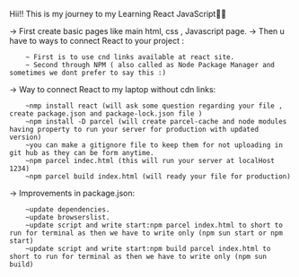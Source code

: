 Hii!! This is my journey to my Learning React JavaScript🚀🚀


-> First create basic pages like main html, css , Javascript page.
-> Then u have to ways to connect React to your project :

        ~ First is to use cnd links available at react site.
        ~ Second through NPM ( also called as Node Package Manager and sometimes we dont prefer to say this :)

-> Way to connect React to my laptop without cdn links:

        ~nmp install react (will ask some question regarding your file , create package.json and package-lock.json file )
        ~npm install -D parcel (will create parcel-cache and node modules having property to run your server for production with updated version)
        ~you can make a gitignore file to keep them for not uploading in git hub as they can be form anytime.
        ~npm parcel indec.html (this will run your server at localHost 1234)
        ~npm parcel build index.html (will ready your file for production)

-> Improvements in package.json:

        ~update dependencies.
        ~update browserslist.
        ~update script and write start:npm parcel index.html to short to run for terminal as then we have to write only (npm sun start or npm start)
        ~update script and write start:npm build parcel index.html to short to run for terminal as then we have to write only (npm sun build)

        
        
        

